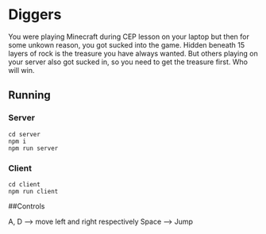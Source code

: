 # Diggers

You were playing Minecraft during CEP lesson on your laptop but then for some unkown reason, you got sucked into the game. Hidden beneath 15 layers of rock is the treasure you have always wanted. But others playing on your server also got sucked in, so you need to get the treasure first. Who will win.

## Running

### Server

```
cd server
npm i
npm run server
```

### Client


```
cd client
npm run client

```
##Controls

A, D --> move left and right respectively
Space --> Jump
